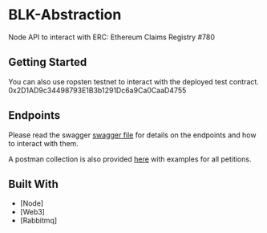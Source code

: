 # BLK-Abstraction

Node API to interact with ERC: Ethereum Claims Registry #780

## Getting Started

You can also use ropsten testnet to interact with the deployed test contract. 0x2D1AD9c34498793E1B3b1291Dc6a9Ca0CaaD4755

## Endpoints

Please read the swagger [swagger file](https://github.com/PeerMountain/BLK-Abstraction/api/definition/BLKabstraction_Swagger.json) for details on the endpoints and how to interact with them.

A postman collection is also provided [here](https://github.com/PeerMountain/BLK-Abstraction/api/definition/BLKabstraction_postman_collection.json) with examples for all petitions.


## Built With

* [Node]
* [Web3]
* [Rabbitmq]
